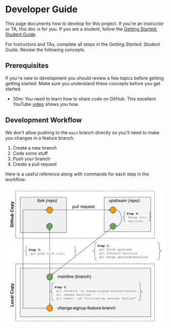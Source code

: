 # Developer Guide

This page documents how to develop for this project. If you're an instructor
or TA, this doc is for you. If you are a student, follow the 
[Getting Started: Student Guide](../README.md).

For Instructors and TAs, complete all steps in the *Getting Started: Student
Guide*. Review the  following concepts.

## Prerequisites

If you're new to development you should review a few topics before getting
getting started. Make sure you understand these concepts before you get
started.

- 30m: You need to learn how to share code on GitHub. This excellent YouTube
    [video](https://youtu.be/GgjIvUrOpmg) shows you how.

## Development Workflow

We don't allow pushing to the `main` branch directly so you'll need to make
you changes in a feature branch.

1. Create a new branch
2. Code some stuff
3. Push your branch
4. Create a pull request

Here is a useful reference along with commands for each step in the workflow:

![Git Flow](docs/../img/developer_workflow.png)